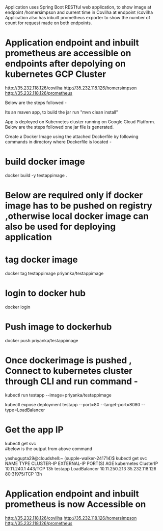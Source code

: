Application uses Spring Boot RESTful web application, to show image at endpoint /homersimpson and current time in Covilha at endpoint /covilha
Application also has inbuilt prometheus exporter to show the number of count for request made on both endpoints.
# Application endpoint and inbuilt prometheus are accessible on endpoints after depolying on kubernetes GCP Cluster

http://35.232.118.126/covilha
http://35.232.118.126/homersimpson
http://35.232.118.126/prometheus


Below are the steps followed - 

Its an maven app, to build the jar run "mvn clean install"

App is deployed on Kubernetes cluster running on Google Cloud Platform. Below are the steps followed one jar file is generated.

Create a Docker Image using the attached Dockerfile by following commands in directory where Dockerfile is located - 

# build docker image
docker build -y testappimage .


# Below are required only if docker image has to be pushed on registry ,otherwise local docker image can also be used for deploying application
# tag docker image
docker tag testappimage priyanka/testappimage

# login to docker hub 
docker login 

# Push image to dockerhub
docker push priyanka/testappimage


# Once dockerimage is pushed , Connect to kubernetes cluster through CLI and run command - 

kubectl run testapp --image=priyanka/testappimage

kubectl expose deployment testapp --port=80 --target-port=8080 --type=LoadBalancer

# Get the app IP 
kubectl get svc  
#below is the output from above command

yashugupta29@cloudshell:~ (supple-walker-241714)$ kubectl get svc
NAME         TYPE           CLUSTER-IP      EXTERNAL-IP      PORT(S)        AGE
kubernetes   ClusterIP      10.11.240.1     <none>           443/TCP        13h
testapp      LoadBalancer   10.11.250.213   35.232.118.126   80:31975/TCP   13h

# Application endpoint and inbuilt prometheus is now Accessible on 

http://35.232.118.126/covilha
http://35.232.118.126/homersimpson
http://35.232.118.126/prometheus




